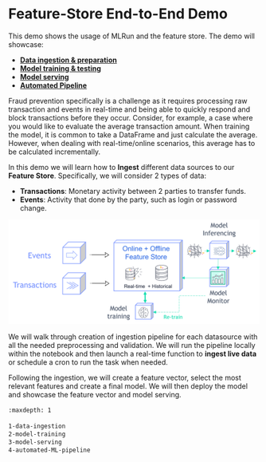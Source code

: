 # Feature-Store End-to-End Demo

This demo shows the usage of MLRun and the feature store. The demo will showcase:
- [**Data ingestion & preparation**](./1-data-ingestion.ipynb)
- [**Model training & testing**](./2-model-training.ipynb)
- [**Model serving**](./3-model-serving.ipynb)
- [**Automated Pipeline**](./4-automated-ML-pipeline.ipynb)

Fraud prevention specifically is a challenge as it requires processing raw transaction and events in real-time and being able to
quickly respond and block transactions before they occur. Consider, for example, a case where you would like to evaluate the
average transaction amount. When training the model, it is common to take a DataFrame and just calculate the average. However,
when dealing with real-time/online scenarios, this average has to be calculated incrementally.

In this demo we will learn how to **Ingest** different data sources to our **Feature Store**. Specifically, we will consider 2 types of data:  
- **Transactions**: Monetary activity between 2 parties to transfer funds.
- **Events**: Activity that done by the party, such as login or password change.

<img src="../../_static/images/feature_store_demo_diagram.png" width="600px" />

We will walk through creation of ingestion pipeline for each datasource with all the needed preprocessing and validation. We will run the pipeline locally within the notebook and then launch a real-time function to **ingest live data** or schedule a cron to run the task when needed.

Following the ingestion, we will create a feature vector, select the most relevant features and create a final model. We will then deploy the model and showcase the feature vector and model serving.


```{toctree}
:maxdepth: 1

1-data-ingestion
2-model-training
3-model-serving
4-automated-ML-pipeline

```
